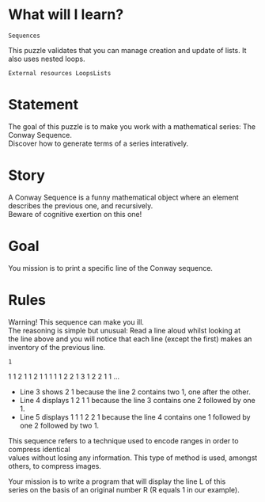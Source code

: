 # What will I learn?
	Sequences

This puzzle validates that you can manage creation and update of lists. It also uses nested loops.

	External resources LoopsLists

# Statement
The goal of this puzzle is to make you work with a mathematical series: The Conway Sequence.  
Discover how to generate terms of a series interatively.


# Story
A Conway Sequence is a funny mathematical object where an element describes the previous one, and recursively.  
Beware of cognitive exertion on this one!

# Goal
You mission is to print a specific line of the Conway sequence. 

# Rules
Warning! This sequence can make you ill.  
The reasoning is simple but unusual: Read a line aloud whilst looking at  
the line above and you will notice that each line (except the first) makes ​​an inventory of the previous line.

    1
   1  1
   2  1
 1 2  1 1
1 1 1 2 2 1
3 1 2 2 1 1
...

- Line 3 shows 2 1 because the line 2 contains two 1, one after the other.  
- Line 4 displays 1 2 1 1 because the line 3 contains one 2 followed by one 1.  
- Line 5 displays 1 1 1 2 2 1 because the line 4 contains one 1 followed by one 2 followed by two 1.  

This sequence refers to a technique used to encode ranges in order to compress identical  
values ​​without losing any information. This type of method is used, amongst others, to compress images.

Your mission is to write a program that will display the line L of this  
series on the basis of an original number R (R equals 1 in our example).